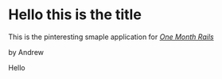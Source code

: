 # Hello this is the title

This is the pinteresting smaple application for [*One Month Rails*](http://onemonthrails.com)

by Andrew

Hello
